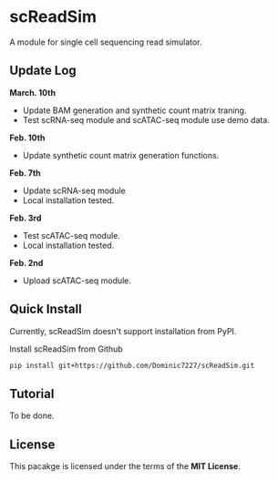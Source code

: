 # scReadSim

A module for single cell sequencing read simulator.

## Update Log
**March. 10th**
- Update BAM generation and synthetic count matrix traning.
- Test scRNA-seq module and scATAC-seq module use demo data.

**Feb. 10th**
- Update synthetic count matrix generation functions. 

**Feb. 7th**
- Update scRNA-seq module
- Local installation tested.

**Feb. 3rd**
- Test scATAC-seq module.
- Local installation tested.

**Feb. 2nd**
- Upload scATAC-seq module.

## Quick Install
Currently, scReadSim doesn't support installation from PyPI.

Install scReadSim from Github
```bash
pip install git+https://github.com/Dominic7227/scReadSim.git
```

## Tutorial
To be done.

## License

This pacakge is licensed under the terms
of the **MIT License**.